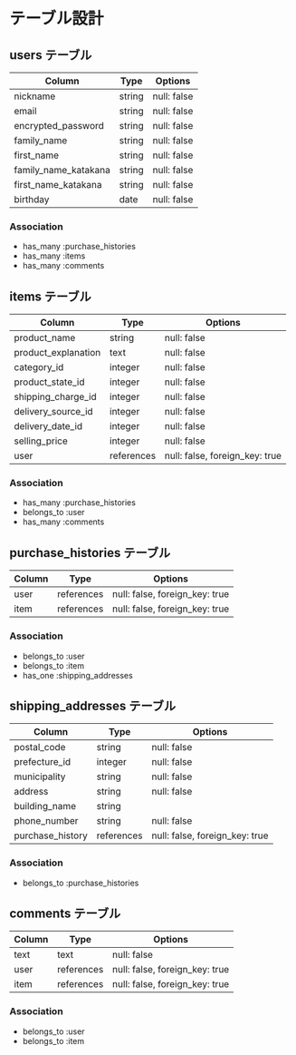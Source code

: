 # テーブル設計

## users テーブル

| Column               | Type   | Options     |
| -------------------- | ------ | ----------- |
| nickname             | string | null: false |
| email                | string | null: false |
| encrypted_password   | string | null: false |
| family_name          | string | null: false |
| first_name           | string | null: false |
| family_name_katakana | string | null: false |
| first_name_katakana  | string | null: false |
| birthday             | date   | null: false |

### Association

- has_many :purchase_histories
- has_many :items
- has_many :comments

## items テーブル

| Column              | Type       | Options                        |
| ------------------- | ---------- | ------------------------------ |
| product_name        | string     | null: false                    |
| product_explanation | text       | null: false                    |
| category_id         | integer    | null: false                    |
| product_state_id    | integer    | null: false                    |
| shipping_charge_id  | integer    | null: false                    |
| delivery_source_id  | integer    | null: false                    |
| delivery_date_id    | integer    | null: false                    |
| selling_price       | integer    | null: false                    |
| user                | references | null: false, foreign_key: true |

### Association

- has_many :purchase_histories
- belongs_to :user
- has_many :comments

## purchase_histories テーブル

| Column    | Type       | Options                        |
| --------- | ---------- | ------------------------------ |
| user      | references | null: false, foreign_key: true |
| item      | references | null: false, foreign_key: true |

### Association

- belongs_to :user
- belongs_to :item
- has_one :shipping_addresses


## shipping_addresses テーブル

| Column            | Type       | Options                        |
| ----------------- | ---------- | ------------------------------ |
| postal_code       | string     | null: false                    |
| prefecture_id     | integer    | null: false                    |
| municipality      | string     | null: false                    |
| address           | string     | null: false                    |
| building_name     | string     |                                |
| phone_number      | string     | null: false                    |
| purchase_history  | references | null: false, foreign_key: true |

### Association

- belongs_to :purchase_histories

## comments テーブル

| Column | Type       | Options                        |
| ------ | ---------- | ------------------------------ |
| text   | text       | null: false                    |
| user   | references | null: false, foreign_key: true |
| item   | references | null: false, foreign_key: true |


### Association

- belongs_to :user
- belongs_to :item